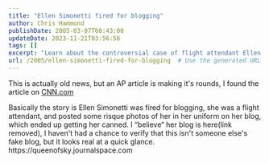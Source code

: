 ```yaml
---
title: "Ellen Simonetti fired for blogging"
author: Chris Hammond
publishDate: 2005-03-07T08:43:00
updateDate: 2023-11-21T03:56:56
tags: []
excerpt: "Learn about the controversial case of flight attendant Ellen Simonetti, who was fired for blogging risque photos in her uniform. Read more on the story here."
url: /2005/ellen-simonetti-fired-for-blogging  # Use the generated URL with year
---
```

<p>This is actually old news, but an AP article is making it&#39;s rounds, I found the article on <a href="https://www.cnn.com/2005/TECH/internet/03/06/firedforblogging.ap/index.html">CNN.com</a></p>  <p>Basically the story is Ellen Simonetti was fired for blogging, she was a flight attendant, and posted some risque photos of her in her uniform on her blog, which ended up getting her canned. I &ldquo;believe&ldquo; her blog is here(link removed), I haven&#39;t had a chance to verify that this isn&#39;t someone else&#39;s fake blog, but it looks real at a quick glance. https://queenofsky.journalspace.com</p> 


